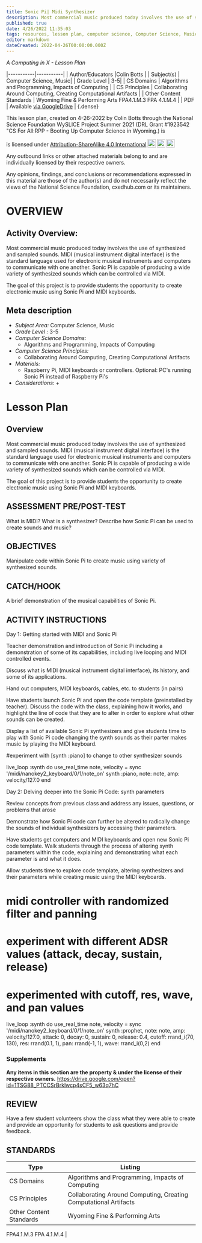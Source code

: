 ```yaml
---
title: Sonic Pi| Midi Synthesizer
description: Most commercial music produced today involves the use of synthesized and sampled sounds.  MIDI (musical instrument digital interface) is the standard language used for electronic musical instruments and computers to communicate with one another.  Sonic Pi is capable of producing a wide variety of synthesized sounds which can be controlled via MIDI. The goal of this project is to provide students the opportunity to create electronic music using Sonic Pi and MIDI keyboards.
published: true
date: 4/26/2022 11:35:03
tags: resources, lesson plan, computer science, Computer Science, Music 
editor: markdown
dateCreated: 2022-04-26T00:00:00.000Z
---
```

*A Computing in X - Lesson Plan*

|-----------|-----------|
| Author/Educators |Colin Botts |
| Subject(s) | Computer Science, Music|
| Grade Level | 3-5|
| CS Domains | Algorithms and Programming, Impacts of Computing |
| CS Principles | Collaborating Around Computing, Creating Computational Artifacts |
| Other Content Standards | Wyoming Fine & Performing Arts
FPA4.1.M.3
FPA 4.1.M.4 | 
| PDF | Available [via GoogleDrive](https://drive.google.com/open?id=1At5QhxELrERpeNuqnPIv1zJUSHRv7OFF) |
{.dense}






This lesson plan, created on 4-26-2022 by Colin Botts through the National Science Foundation WySLICE Project Summer 2021 (DRL Grant #1923542 "CS For All:RPP - Booting Up Computer Science in Wyoming.) is  <p xmlns:cc="http://creativecommons.org/ns#" >  is licensed under <a href="http://creativecommons.org/licenses/by-sa/4.0/?ref=chooser-v1" target="_blank" rel="license noopener noreferrer" style="display:inline-block;">Attribution-ShareAlike 4.0 International<img style="height:22px!important;margin-left:3px;vertical-align:text-bottom;" src="https://mirrors.creativecommons.org/presskit/icons/cc.svg?ref=chooser-v1"><img style="height:22px!important;margin-left:3px;vertical-align:text-bottom;" src="https://mirrors.creativecommons.org/presskit/icons/by.svg?ref=chooser-v1"><img style="height:22px!important;margin-left:3px;vertical-align:text-bottom;" src="https://mirrors.creativecommons.org/presskit/icons/sa.svg?ref=chooser-v1"></a></p>


Any outbound links or other attached materials belong to and are individually licensed by their respective owners. 


Any opinions, findings, and conclusions or recommendations expressed in this material are those of the author(s) and do not necessarily reflect the views of the National Science Foundation, cxedhub.com or its maintainers.


# OVERVIEW
## Activity Overview:  
Most commercial music produced today involves the use of synthesized and sampled sounds.  MIDI (musical instrument digital interface) is the standard language used for electronic musical instruments and computers to communicate with one another.  Sonic Pi is capable of producing a wide variety of synthesized sounds which can be controlled via MIDI.


The goal of this project is to provide students the opportunity to create electronic music using Sonic Pi and MIDI keyboards.
## Meta description
+ *Subject Area:* Computer Science, Music 
+ *Grade Level :* 3-5 
+ *Computer Science Domains:*
   + Algorithms and Programming, Impacts of Computing
+ *Computer Science Principles:*
   + Collaborating Around Computing, Creating Computational Artifacts
+ *Materials:* 
   + Raspberry Pi, MIDI keyboards or controllers.  Optional: PC's running Sonic Pi instead of Raspberry Pi's
+ *Considerations:*
   + 


# Lesson Plan
## Overview
Most commercial music produced today involves the use of synthesized and sampled sounds.  MIDI (musical instrument digital interface) is the standard language used for electronic musical instruments and computers to communicate with one another.  Sonic Pi is capable of producing a wide variety of synthesized sounds which can be controlled via MIDI.


The goal of this project is to provide students the opportunity to create electronic music using Sonic Pi and MIDI keyboards.
## ASSESSMENT PRE/POST-TEST
What is MIDI?
What is a synthesizer?
Describe how Sonic Pi can be used to create sounds and music?
## OBJECTIVES
Manipulate code within Sonic Pi to create music using variety of synthesized sounds.


## CATCH/HOOK
A brief demonstration of the musical capabilities of Sonic Pi.


## ACTIVITY INSTRUCTIONS
Day 1: Getting started with MIDI and Sonic Pi


Teacher demonstration and introduction of Sonic Pi including a demonstration of some of its capabilities, including live looping and MIDI controlled events.


Discuss what is MIDI (musical instrument digital interface), its history, and some of its applications.


Hand out computers, MIDI keyboards, cables, etc. to students (in pairs)


Have students launch Sonic Pi and open the code template (preinstalled by teacher).  Discuss the code with the class, explaining how it works, and highlight the line of code that they are to alter in order to explore what other sounds can be created.


Display a list of available Sonic Pi synthesizers and give students time to play with Sonic Pi code changing the synth sounds as their parter makes music by playing the MIDI keyboard.


#experiment with [synth :piano] to change to other synthesizer sounds


live_loop :synth do
  use_real_time
  note, velocity = sync '/midi/nanokey2_keyboard/0/1/note_on'
  synth :piano, note: note, amp: velocity/127.0
end




Day 2: Delving deeper into the Sonic Pi Code: synth parameters


Review concepts from previous class and address any issues, questions, or problems that arose 


Demonstrate how Sonic Pi code can further be altered to radically change the sounds of individual synthesizers by accessing their parameters.


Have students get computers and MIDI keyboards and open new Sonic Pi code template.  Walk students through the process of altering synth parameters within the code, explaining and demonstrating what each parameter is and what it does.


Allow students time to explore code template, altering synthesizers and their parameters while creating music using the MIDI keyboards.


# midi controller with randomized filter and panning
# experiment with different ADSR values (attack, decay, sustain, release)
# experimented with cutoff, res, wave, and pan values


live_loop :synth do
  use_real_time
  note, velocity = sync '/midi/nanokey2_keyboard/0/1/note_on'
  synth :prophet, note: note,
    amp: velocity/127.0,
    attack: 0, decay: 0,  sustain: 0,  release: 0.4,
    cutoff: rrand_i(70, 130), res: rrand(0.1, 1), pan: rrand(-1, 1), wave: rrand_i(0,2)
end


### Supplements
**Any items in this section are the property & under the license of their respective owners.**
https://drive.google.com/open?id=1TSG88_PTCCSrBrklwcp4sCF5_w63q7hC




## REVIEW
Have a few student volunteers show the class what they were able to create and provide an opportunity for students to ask questions and provide feedback.
## STANDARDS        
| Type | Listing | 
|-----------|-----------|
| CS Domains  | Algorithms and Programming, Impacts of Computing|
| CS Principles   | Collaborating Around Computing, Creating Computational Artifacts|
| Other Content Standards | Wyoming Fine & Performing Arts
FPA4.1.M.3
FPA 4.1.M.4  |
